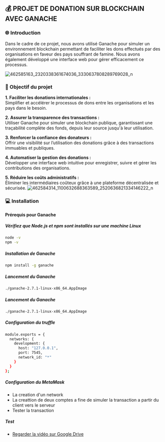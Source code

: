 ## :moneybag: PROJET DE DONATION SUR BLOCKCHAIN AVEC GANACHE

### :globe_with_meridians: Introduction
<p>Dans le cadre de ce projet, nous avons utilisé Ganache pour simuler un environnement blockchain permettant de faciliter les dons effectués par des organisations en faveur des pays souffrant de famine. Nous avons également développé une interface web pour gérer efficacement ce processus.</p>

![462585163_2320338361674036_3330637808289769028_n](https://github.com/user-attachments/assets/63bed02c-9f7b-4f30-9741-61087ebba9a8)


### :dart: Objectif du projet

**1. Faciliter les donations internationales :**  
Simplifier et accélérer le processus de dons entre les organisations et les pays dans le besoin.

**2. Assurer la transparence des transactions :**  
Utiliser Ganache pour simuler une blockchain publique, garantissant une traçabilité complète des fonds, depuis leur source jusqu'à leur utilisation.

**3. Renforcer la confiance des donateurs :**  
Offrir une visibilité sur l’utilisation des donations grâce à des transactions immuables et publiques.

**4. Automatiser la gestion des donations :**  
Développer une interface web intuitive pour enregistrer, suivre et gérer les contributions des organisations.

**5. Réduire les coûts administratifs :**  
Éliminer les intermédiaires coûteux grâce à une plateforme décentralisée et sécurisée.
![462584314_1100632688363589_2520636821334146222_n](https://github.com/user-attachments/assets/7e99c0d4-d0d4-4c7e-a991-dfd12427f467)

### :computer: Installation

#### Prérequis pour Ganache
##### Vérifiez que Node.js et npm sont installés sur une machine Linux
```bash
node -v
npm -v
```
##### Installation de Ganache 
```bash
npm install -g ganache
```

##### Lancement du Ganache 
```bash
./ganache-2.7.1-linux-x86_64.AppImage
```
##### Lancement du Ganache 
```bash
./ganache-2.7.1-linux-x86_64.AppImage
```

##### Configuration du truffle
```bash
module.exports = {
  networks: {
    development: {
      host: "127.0.0.1",   
      port: 7545,          
      network_id: "*"      
    }
  }
};
```
##### Configuration du MetaMask

- La creation d'un network
- La creattion de deux comptes a fine de simuler la transaction a partir du client vers le serveur
- Tester la transaction

##### Test
- [Regarder la vidéo sur Google Drive](https://drive.google.com/drive/folders/1IgFx2AnHFEUDAqp93OecQMw0qOSvEr55?usp=sharing)

